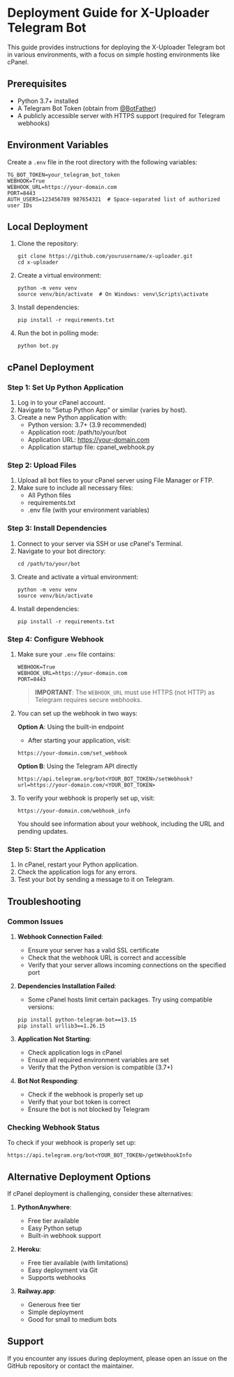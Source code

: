 # Deployment Guide for X-Uploader Telegram Bot

This guide provides instructions for deploying the X-Uploader Telegram bot in various environments, with a focus on simple hosting environments like cPanel.

## Prerequisites

- Python 3.7+ installed
- A Telegram Bot Token (obtain from [@BotFather](https://t.me/BotFather))
- A publicly accessible server with HTTPS support (required for Telegram webhooks)

## Environment Variables

Create a `.env` file in the root directory with the following variables:

```
TG_BOT_TOKEN=your_telegram_bot_token
WEBHOOK=True
WEBHOOK_URL=https://your-domain.com
PORT=8443
AUTH_USERS=123456789 987654321  # Space-separated list of authorized user IDs
```

## Local Deployment

1. Clone the repository:
   ```
   git clone https://github.com/yourusername/x-uploader.git
   cd x-uploader
   ```

2. Create a virtual environment:
   ```
   python -m venv venv
   source venv/bin/activate  # On Windows: venv\Scripts\activate
   ```

3. Install dependencies:
   ```
   pip install -r requirements.txt
   ```

4. Run the bot in polling mode:
   ```
   python bot.py
   ```

## cPanel Deployment

### Step 1: Set Up Python Application

1. Log in to your cPanel account.
2. Navigate to "Setup Python App" or similar (varies by host).
3. Create a new Python application with:
   - Python version: 3.7+ (3.9 recommended)
   - Application root: /path/to/your/bot
   - Application URL: https://your-domain.com
   - Application startup file: cpanel_webhook.py

### Step 2: Upload Files

1. Upload all bot files to your cPanel server using File Manager or FTP.
2. Make sure to include all necessary files:
   - All Python files
   - requirements.txt
   - .env file (with your environment variables)

### Step 3: Install Dependencies

1. Connect to your server via SSH or use cPanel's Terminal.
2. Navigate to your bot directory:
   ```
   cd /path/to/your/bot
   ```
3. Create and activate a virtual environment:
   ```
   python -m venv venv
   source venv/bin/activate
   ```
4. Install dependencies:
   ```
   pip install -r requirements.txt
   ```

### Step 4: Configure Webhook

1. Make sure your `.env` file contains:
   ```
   WEBHOOK=True
   WEBHOOK_URL=https://your-domain.com
   PORT=8443
   ```
   
   > **IMPORTANT**: The `WEBHOOK_URL` must use HTTPS (not HTTP) as Telegram requires secure webhooks.

2. You can set up the webhook in two ways:

   **Option A**: Using the built-in endpoint
   - After starting your application, visit:
   ```
   https://your-domain.com/set_webhook
   ```
   
   **Option B**: Using the Telegram API directly
   ```
   https://api.telegram.org/bot<YOUR_BOT_TOKEN>/setWebhook?url=https://your-domain.com/<YOUR_BOT_TOKEN>
   ```
   
3. To verify your webhook is properly set up, visit:
   ```
   https://your-domain.com/webhook_info
   ```
   
   You should see information about your webhook, including the URL and pending updates.

### Step 5: Start the Application

1. In cPanel, restart your Python application.
2. Check the application logs for any errors.
3. Test your bot by sending a message to it on Telegram.

## Troubleshooting

### Common Issues

1. **Webhook Connection Failed**:
   - Ensure your server has a valid SSL certificate
   - Check that the webhook URL is correct and accessible
   - Verify that your server allows incoming connections on the specified port

2. **Dependencies Installation Failed**:
   - Some cPanel hosts limit certain packages. Try using compatible versions:
   ```
   pip install python-telegram-bot==13.15
   pip install urllib3==1.26.15
   ```

3. **Application Not Starting**:
   - Check application logs in cPanel
   - Ensure all required environment variables are set
   - Verify that the Python version is compatible (3.7+)

4. **Bot Not Responding**:
   - Check if the webhook is properly set up
   - Verify that your bot token is correct
   - Ensure the bot is not blocked by Telegram

### Checking Webhook Status

To check if your webhook is properly set up:
```
https://api.telegram.org/bot<YOUR_BOT_TOKEN>/getWebhookInfo
```

## Alternative Deployment Options

If cPanel deployment is challenging, consider these alternatives:

1. **PythonAnywhere**:
   - Free tier available
   - Easy Python setup
   - Built-in webhook support

2. **Heroku**:
   - Free tier available (with limitations)
   - Easy deployment via Git
   - Supports webhooks

3. **Railway.app**:
   - Generous free tier
   - Simple deployment
   - Good for small to medium bots

## Support

If you encounter any issues during deployment, please open an issue on the GitHub repository or contact the maintainer.
